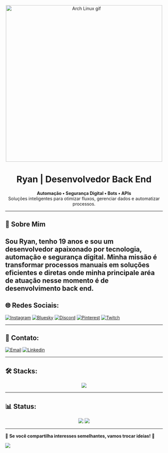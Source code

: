 <div align="center">
    <img src="https://images-wixmp-ed30a86b8c4ca887773594c2.wixmp.com/f/a7717328-6939-46dc-b54f-93eb0fd051d9/d63220r-8a286268-3fb9-431c-9e55-db39f1d39c30.gif?token=eyJ0eXAiOiJKV1QiLCJhbGciOiJIUzI1NiJ9.eyJzdWIiOiJ1cm46YXBwOjdlMGQxODg5ODIyNjQzNzNhNWYwZDQxNWVhMGQyNmUwIiwiaXNzIjoidXJuOmFwcDo3ZTBkMTg4OTgyMjY0MzczYTVmMGQ0MTVlYTBkMjZlMCIsIm9iaiI6W1t7InBhdGgiOiJcL2ZcL2E3NzE3MzI4LTY5MzktNDZkYy1iNTRmLTkzZWIwZmQwNTFkOVwvZDYzMjIwci04YTI4NjI2OC0zZmI5LTQzMWMtOWU1NS1kYjM5ZjFkMzljMzAuZ2lmIn1dXSwiYXVkIjpbInVybjpzZXJ2aWNlOmZpbGUuZG93bmxvYWQiXX0.9vNnkR7dPZZfvsb9D_sdFlPqlj56Wm1xkbP1wjyLOY0" width="500" alt="Arch Linux gif">
</div>

<h1 align="center">Ryan | Desenvolvedor Back End</h1>

<p align="center">
    <b>Automação • Segurança Digital • Bots • APIs</b><br>
    Soluções inteligentes para otimizar fluxos, gerenciar dados e automatizar processos.
</p>

---

## 👾 Sobre Mim  
Sou **Ryan**, tenho 19 anos e sou um desenvolvedor apaixonado por tecnologia, automação e segurança digital. Minha missão é transformar processos manuais em soluções eficientes e diretas onde minha principale aréa de atuação nesse momento é de desenvolvimento back end. 
---

## 🌐 Redes Sociais:
[![Instagram](https://img.shields.io/badge/Instagram-%23E4405F.svg?logo=Instagram&logoColor=black)](https://instagram.com/ryanrodriguexs) 
[![Bluesky](https://img.shields.io/badge/bluesky-0285FF?style=for-the-badge&logo=bluesky&logoColor=black)](https://bsky.app/profile/ryankali.bsky.social) 
[![Discord](https://img.shields.io/badge/Discord-%237289DA.svg?logo=discord&logoColor=black)](https://discord.gg/gibrasil) 
[![Pinterest](https://img.shields.io/badge/Pinterest-%23E60023.svg?logo=Pinterest&logoColor=black)](https://pinterest.com/ryangame2005) 
[![Twitch](https://img.shields.io/badge/Twitch-%239146FF.svg?logo=Twitch&logoColor=black)](https://twitch.tv/ryan_osamu) 

---

## 📧 Contato:
[![Email](https://img.shields.io/badge/Email-%23D14836.svg?logo=gmail&logoColor=black)](mailto:yryurodriguess@gmail.com)
[![Linkedin](https://img.shields.io/badge/LinkedIn-%230A66C2.svg?logo=linkedin&logoColor=black)](https://www.linkedin.com/in/ryan-rodrigues-592a27313?utm_source=share&utm_campaign=share_via&utm_content=profile&utm_medium=ios_app) 

---

## 🛠️ Stacks:
<p align="center">
    <img src="https://skillicons.dev/icons?i=python,js,nodejs,react,html,css,git,aws,sqlserver,mongodb" />
</p>

---

## 📊 Status:
<div align="center">
    <img src="https://github-readme-stats.vercel.app/api?username=Ryanditko&theme=dark&hide_border=false&include_all_commits=true&count_private=true&bg_color=0d1117&title_color=0effa3&text_color=00d4ff" />
    <img src="https://github-readme-streak-stats.herokuapp.com/?user=Ryanditko&theme=dark&hide_border=false&background=0d1117&stroke=00d4ff&ring=0effa3&fire=00d4ff" />
</div>

---

🎯 **Se você compartilha interesses semelhantes, vamos trocar ideias!** 🚀  

[![](https://visitcount.itsvg.in/api?id=Ryanditko&icon=0&color=0)](https://visitcount.itsvg.in)
